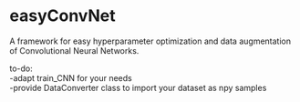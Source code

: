 # easyConvNet
A framework for easy hyperparameter optimization and data augmentation of Convolutional Neural Networks.


to-do:<br>
-adapt train_CNN for your needs<br>
-provide DataConverter class to import your dataset as npy samples<br>
